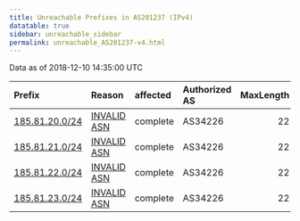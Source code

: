 ```yaml
---
title: Unreachable Prefixes in AS201237 (IPv4)
datatable: true
sidebar: unreachable_sidebar
permalink: unreachable_AS201237-v4.html
---
```


Data as of 2018-12-10 14:35:00 UTC


<div class="datatable-begin"></div>

| Prefix                                                 | Reason                                                                                                 | affected   | Authorized AS   |   MaxLength | Anchor                                         |   unreachable /24s |
|:-------------------------------------------------------|:-------------------------------------------------------------------------------------------------------|:-----------|:----------------|------------:|:-----------------------------------------------|-------------------:|
| [185.81.20.0/24](https://stat.ripe.net/185.81.20.0/24) | [INVALID ASN](https://rpki-validator.ripe.net/announcement-preview?asn=AS201237&prefix=185.81.20.0/24) | complete   | AS34226         |          22 | [RIPE](unreachable_RIPE_NCC_RPKI_Root-v4.html) |                  1 |
| [185.81.21.0/24](https://stat.ripe.net/185.81.21.0/24) | [INVALID ASN](https://rpki-validator.ripe.net/announcement-preview?asn=AS201237&prefix=185.81.21.0/24) | complete   | AS34226         |          22 | [RIPE](unreachable_RIPE_NCC_RPKI_Root-v4.html) |                  1 |
| [185.81.22.0/24](https://stat.ripe.net/185.81.22.0/24) | [INVALID ASN](https://rpki-validator.ripe.net/announcement-preview?asn=AS201237&prefix=185.81.22.0/24) | complete   | AS34226         |          22 | [RIPE](unreachable_RIPE_NCC_RPKI_Root-v4.html) |                  1 |
| [185.81.23.0/24](https://stat.ripe.net/185.81.23.0/24) | [INVALID ASN](https://rpki-validator.ripe.net/announcement-preview?asn=AS201237&prefix=185.81.23.0/24) | complete   | AS34226         |          22 | [RIPE](unreachable_RIPE_NCC_RPKI_Root-v4.html) |                  1 |

<div class="datatable-end"></div>